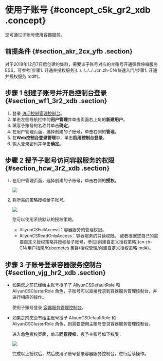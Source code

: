 # 使用子账号 {#concept_c5k_gr2_xdb .concept}

您可通过子账号使用容器服务。

## 前提条件 {#section_akr_2cx_yfb .section}

对于2018年12月7日后创建的集群，需要该子账号对应的主账号开通弹性伸缩服务 ESS，可参考[步骤1. 开通并授权服务](../../../../../cn.zh-CN/快速入门/步骤1. 开通并授权服务.md#)。

## 步骤 1 创建子账号并开启控制台登录 {#section_wf1_3r2_xdb .section}

1.  登录 [访问控制管理控制台](https://ram.console.aliyun.com/#/overview)。
2.  单击左侧导航栏中的**用户管理**并单击页面右上角的**新建用户**。
3.  填写子账号的名称并单击**确定**。
4.  在用户管理页面，选择创建的子账号，单击右侧的**管理**。
5.  在**Web控制台登录管理**中，单击**启用控制台登录**。
6.  输入登录密码并单击**确定**。

## 步骤 2 授予子账号访问容器服务的权限 {#section_hcw_3r2_xdb .section}

1.  在用户管理页面，选择创建的子账号，单击右侧的**授权**。

    ![](http://static-aliyun-doc.oss-cn-hangzhou.aliyuncs.com/assets/img/16636/154821557010477_zh-CN.png)

2.  将所需的策略授权给子账号。

    ![](http://static-aliyun-doc.oss-cn-hangzhou.aliyuncs.com/assets/img/16636/154821557010478_zh-CN.png)

    您可以使用系统默认的授权策略。

    -   AliyunCSFullAccess：容器服务的管理权限。
    -   AliyunCSReadOnlyAccess：容器服务的只读权限。
    或者根据您自己的需要自定义授权策略并授权给子账号，参见[创建自定义授权策略](cn.zh-CN/用户指南/Kubernetes 集群/授权管理/创建自定义授权策略.md#)。


## 步骤 3 子账号登录容器服务控制台 {#section_vjg_hr2_xdb .section}

-   如果您之前已经给主账号授予了 AliyunCSDefaultRole 和 AliyunCSClusterRole 角色，子账号可以直接登录到容器服务管理控制台，并进行相应的操作。

    使用子账号登录 [容器服务管理控制台](https://cs.console.aliyun.com/#/overview/all)。

-   如果之前您没有给主账号授予 AliyunCSDefaultRole 和 AliyunCSClusterRole 角色，则需要使用主账号登录容器服务管理控制台。

    进入角色授权页面，单击**同意授权**，授予主账号如下权限。

    ![](http://static-aliyun-doc.oss-cn-hangzhou.aliyuncs.com/assets/img/16636/154821557010479_zh-CN.png)

    完成以上授权后，然后使用子账号登录容器服务控制台，进行后续操作。



